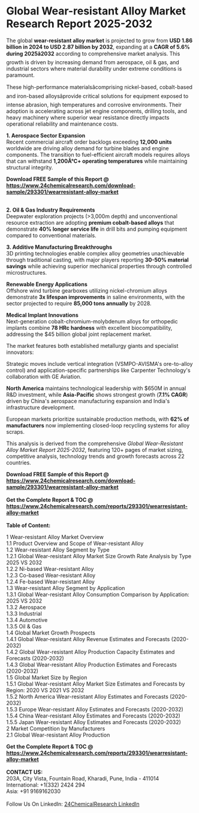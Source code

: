 <h1>Global Wear-resistant Alloy Market Research Report 2025-2032</h1><p>The global <strong>wear-resistant alloy market</strong> is projected to grow from <strong>USD 1.86 billion in 2024 to USD 2.87 billion by 2032</strong>, expanding at a <strong>CAGR of 5.6% during 2025â2032</strong> according to comprehensive market analysis. This growth is driven by increasing demand from aerospace, oil &amp; gas, and industrial sectors where material durability under extreme conditions is paramount.</p><p>These high-performance materialsâcomprising nickel-based, cobalt-based and iron-based alloysâprovide critical solutions for equipment exposed to intense abrasion, high temperatures and corrosive environments. Their adoption is accelerating across jet engine components, drilling tools, and heavy machinery where superior wear resistance directly impacts operational reliability and maintenance costs.</p><p><strong>1. Aerospace Sector Expansion</strong><br>
Recent commercial aircraft order backlogs exceeding <strong>12,000 units</strong> worldwide are driving alloy demand for turbine blades and engine components. The transition to fuel-efficient aircraft models requires alloys that can withstand <strong>1,200Â°C+ operating temperatures</strong> while maintaining structural integrity.</p><div><b>Download FREE Sample of this Report @ 
            <a href="https://www.24chemicalresearch.com/download-sample/293301/wearresistant-alloy-market">
            https://www.24chemicalresearch.com/download-sample/293301/wearresistant-alloy-market</a></b></div><br><p><strong>2. Oil &amp; Gas Industry Requirements</strong><br>
Deepwater exploration projects (&gt;3,000m depth) and unconventional resource extraction are adopting <strong>premium cobalt-based alloys</strong> that demonstrate <strong>40% longer service life</strong> in drill bits and pumping equipment compared to conventional materials.</p><p><strong>3. Additive Manufacturing Breakthroughs</strong><br>
3D printing technologies enable complex alloy geometries unachievable through traditional casting, with major players reporting <strong>30-50% material savings</strong> while achieving superior mechanical properties through controlled microstructures.</p><p><strong>Renewable Energy Applications</strong><br>
Offshore wind turbine gearboxes utilizing nickel-chromium alloys demonstrate <strong>3x lifespan improvements</strong> in saline environments, with the sector projected to require <strong>85,000 tons annually</strong> by 2028.</p><p><strong>Medical Implant Innovations</strong><br>
Next-generation cobalt-chromium-molybdenum alloys for orthopedic implants combine <strong>78 HRc hardness</strong> with excellent biocompatibility, addressing the $45 billion global joint replacement market.</p><p>The market features both established metallurgy giants and specialist innovators:</p><p>Strategic moves include vertical integration (VSMPO-AVISMA's ore-to-alloy control) and application-specific partnerships like Carpenter Technology's collaboration with GE Aviation.</p><p><strong>North America</strong> maintains technological leadership with $650M in annual R&amp;D investment, while <strong>Asia-Pacific</strong> shows strongest growth (<strong>7.1% CAGR</strong>) driven by China's aerospace manufacturing expansion and India's infrastructure development.</p><p>European markets prioritize sustainable production methods, with <strong>62% of manufacturers</strong> now implementing closed-loop recycling systems for alloy scraps.</p><p>This analysis is derived from the comprehensive <em>Global Wear-Resistant Alloy Market Report 2025-2032</em>, featuring 120+ pages of market sizing, competitive analysis, technology trends and growth forecasts across 22 countries.</p><div><b>Download FREE Sample of this Report @ 
            <a href="https://www.24chemicalresearch.com/download-sample/293301/wearresistant-alloy-market">
            https://www.24chemicalresearch.com/download-sample/293301/wearresistant-alloy-market</a></b></div><br><div><b>Get the Complete Report & TOC @ 
            <a href="https://www.24chemicalresearch.com/reports/293301/wearresistant-alloy-market">
            https://www.24chemicalresearch.com/reports/293301/wearresistant-alloy-market</a></b></div><br>
            <b>Table of Content:</b><p>1 Wear-resistant Alloy Market Overview<br />
    1.1 Product Overview and Scope of Wear-resistant Alloy<br />
    1.2 Wear-resistant Alloy Segment by Type<br />
        1.2.1 Global Wear-resistant Alloy Market Size Growth Rate Analysis by Type 2025 VS 2032<br />
        1.2.2 Ni-based Wear-resistant Alloy<br />
        1.2.3 Co-based Wear-resistant Alloy<br />
        1.2.4 Fe-based Wear-resistant Alloy<br />
    1.3 Wear-resistant Alloy Segment by Application<br />
        1.3.1 Global Wear-resistant Alloy Consumption Comparison by Application: 2025 VS 2032<br />
        1.3.2 Aerospace<br />
        1.3.3 Industrial<br />
        1.3.4 Automotive<br />
        1.3.5 Oil & Gas<br />
    1.4 Global Market Growth Prospects<br />
        1.4.1 Global Wear-resistant Alloy Revenue Estimates and Forecasts (2020-2032)<br />
        1.4.2 Global Wear-resistant Alloy Production Capacity Estimates and Forecasts (2020-2032)<br />
        1.4.3 Global Wear-resistant Alloy Production Estimates and Forecasts (2020-2032)<br />
    1.5 Global Market Size by Region<br />
        1.5.1 Global Wear-resistant Alloy Market Size Estimates and Forecasts by Region: 2020 VS 2021 VS 2032<br />
        1.5.2 North America Wear-resistant Alloy Estimates and Forecasts (2020-2032)<br />
        1.5.3 Europe Wear-resistant Alloy Estimates and Forecasts (2020-2032)<br />
        1.5.4 China Wear-resistant Alloy Estimates and Forecasts (2020-2032)<br />
        1.5.5 Japan Wear-resistant Alloy Estimates and Forecasts (2020-2032)<br />
2 Market Competition by Manufacturers<br />
    2.1 Global Wear-resistant Alloy Production </p><div><b>Get the Complete Report & TOC @ 
            <a href="https://www.24chemicalresearch.com/reports/293301/wearresistant-alloy-market">
            https://www.24chemicalresearch.com/reports/293301/wearresistant-alloy-market</a></b></div><br><b>CONTACT US:</b><br>
            203A, City Vista, Fountain Road, Kharadi, Pune, India - 411014<br>
            International: +1(332) 2424 294<br>
            Asia: +91 9169162030 <br><br>
            Follow Us On LinkedIn: <a href="https://www.linkedin.com/company/24chemicalresearch/">24ChemicalResearch LinkedIn</a>